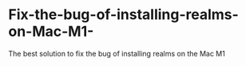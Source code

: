 # Fix-the-bug-of-installing-realms-on-Mac-M1-
The best solution to fix the bug of installing realms on the Mac M1
